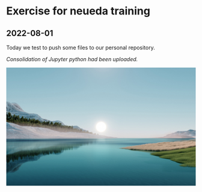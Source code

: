 # Exercise for neueda training
## 2022-08-01
Today we test to push some files to our personal repository.

*Consolidation of Jupyter python had been uploaded.*

![img](./image/60c9d8ba50b60.jpg)

